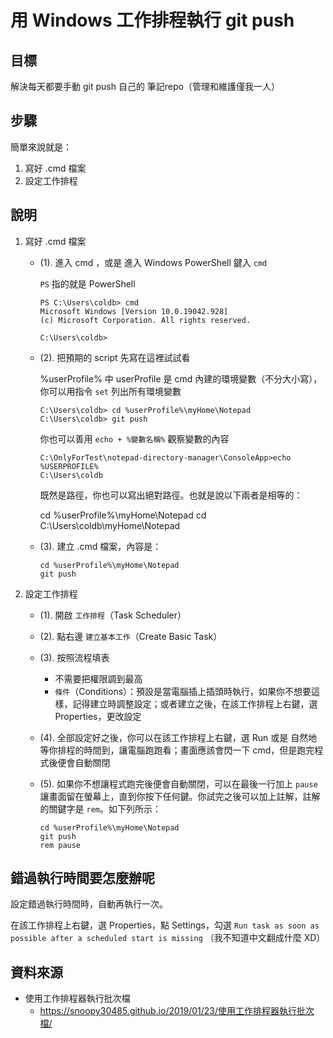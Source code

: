 # 用 Windows 工作排程執行 git push

## 目標

解決每天都要手動 git push 自己的 筆記repo（管理和維護僅我一人）

## 步驟

簡單來說就是：
1. 寫好 .cmd 檔案
2. 設定工作排程

## 說明

1. 寫好 .cmd 檔案
   * (1). 進入 cmd ，或是 進入 Windows PowerShell 鍵入 `cmd`
        
        `PS` 指的就是 PowerShell
        ```
        PS C:\Users\coldb> cmd
        Microsoft Windows [Version 10.0.19042.928]
        (c) Microsoft Corporation. All rights reserved.

        C:\Users\coldb>
        ```
   * (2). 把預期的 script 先寫在這裡試試看

        %userProfile% 中 userProfile 是 cmd 內建的環境變數（不分大小寫），你可以用指令 `set` 列出所有環境變數

        ```
        C:\Users\coldb> cd %userProfile%\myHome\Notepad
        C:\Users\coldb> git push
        ```

        你也可以善用 `echo + %變數名稱%` 觀察變數的內容
        ```
        C:\OnlyForTest\notepad-directory-manager\ConsoleApp>echo %USERPROFILE%
        C:\Users\coldb
        ```

        既然是路徑，你也可以寫出絕對路徑。也就是說以下兩者是相等的：

        cd %userProfile%\myHome\Notepad
        cd C:\Users\coldb\myHome\Notepad

    * (3). 建立 .cmd 檔案，內容是：

        ```
        cd %userProfile%\myHome\Notepad
        git push

        ```

2. 設定工作排程

   * (1). 開啟 `工作排程`（Task Scheduler）
   * (2). 點右邊 `建立基本工作`（Create Basic Task）
   * (3). 按照流程填表
        * 不需要把權限調到最高
        * `條件`（Conditions）：預設是當電腦插上插頭時執行，如果你不想要這樣，記得建立時調整設定；或者建立之後，在該工作排程上右鍵，選 Properties，更改設定
   * (4). 全部設定好之後，你可以在該工作排程上右鍵，選 Run 或是 自然地等你排程的時間到，讓電腦跑跑看；畫面應該會閃一下 cmd，但是跑完程式後便會自動關閉
   * (5).  如果你不想讓程式跑完後便會自動關閉，可以在最後一行加上 `pause` 讓畫面留在螢幕上，直到你按下任何鍵。你試完之後可以加上註解，註解的關鍵字是 `rem`。如下列所示：

        ```
        cd %userProfile%\myHome\Notepad
        git push
        rem pause
        ```


## 錯過執行時間要怎麼辦呢

設定錯過執行時間時，自動再執行一次。

在該工作排程上右鍵，選 Properties，點 Settings，勾選 `Run task as soon as possible after a scheduled start is missing` （我不知道中文翻成什麼 XD） 


## 資料來源

* 使用工作排程器執行批次檔
  * https://snoopy30485.github.io/2019/01/23/使用工作排程器執行批次檔/